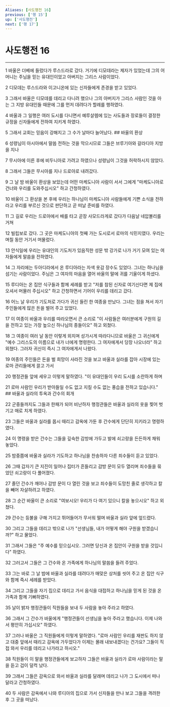 ```yaml
---
Aliases: [사도행전 16]
previous: ['행 15']
up: ['사도행전']
next: ['행 17']
---
```

# 사도행전 16

***


1 바울은 더베에 들렀다가 루스드라로 갔다. 거기에 디모데라는 제자가 있었는데 그의 어머니는 주님을 믿는 유대인이었고 아버지는 그리스 사람이었다. 

2 디모데는 루스드라와 이고니온에 있는 신자들에게 존경을 받고 있었다. 

3 그래서 바울은 디모데를 데리고 다니려 했으나 그의 아버지가 그리스 사람인 것을 아는 그 지방 유대인들 때문에 그를 먼저 데려다가 할례를 행하였다. 

4 바울과 그 일행은 여러 도시를 다니면서 예루살렘에 있는 사도들과 장로들이 결정한 규정을 신자들에게 전하여 지키게 하였다. 

5 그래서 교회는 믿음이 강해지고 그 수가 날마다 늘어났다. ## 바울의 환상 

6 성령님이 아시아에서 말씀 전하는 것을 막으시므로 그들은 브루기아와 갈라디아 지방을 지나 

7 무시아에 이른 후에 비두니아로 가려고 하였으나 성령님이 그것을 허락하시지 않았다. 

8 그래서 그들은 무시아를 지나 드로아로 내려갔다. 

9 그 날 밤 바울이 환상을 보았는데 어떤 마케도니아 사람이 서서 그에게 "마케도니아로 건너와 우리를 도와주십시오" 하고 간청하였다. 

10 바울이 그 환상을 본 후에 우리는 하나님이 마케도니아 사람들에게 기쁜 소식을 전하라고 우리를 부르신 것으로 판단하고 곧 떠날 준비를 하였다. 

11 그 길로 우리는 드로아에서 배를 타고 곧장 사모드라게로 갔다가 다음날 네압볼리를 거쳐 

12 빌립보로 갔다. 그 곳은 마케도니아의 첫째 가는 도시로서 로마의 식민지였다. 우리는 며칠 동안 거기서 머물렀다. 

13 안식일에 우리는 유대인의 기도처가 있음직한 성문 밖 강가로 나가 거기 모여 있는 여자들에게 말씀을 전하였다. 

14 그 자리에는 두아디라에서 온 루디아라는 자색 옷감 장수도 있었다. 그녀는 하나님을 섬기는 사람이었다. 주님은 그 여자의 마음을 열어 바울의 말에 귀를 기울이게 하셨다. 

15 루디아는 온 집안 식구들과 함께 세례를 받고 "저를 참된 신자로 여기신다면 제 집에 오셔서 머물러 주십시오" 하고 간청하면서 기어이 우리를 데리고 갔다. 

16 어느 날 우리가 기도처로 가다가 귀신 들린 한 여종을 만났다. 그녀는 점을 쳐서 자기 주인들에게 많은 돈을 벌어 주고 있었다. 

17 이 여종이 바울과 우리를 따라오면서 큰 소리로 "이 사람들은 여러분에게 구원의 길을 전하고 있는 가장 높으신 하나님의 종들이오" 하고 외쳤다. 

18 그 여종이 여러 날 동안 이렇게 외치며 성가시게 따라다니므로 바울은 그 귀신에게 "예수 그리스도의 이름으로 내가 너에게 명령한다. 그 여자에게서 당장 나오너라" 하고 외쳤다. 그러자 귀신이 즉시 그 여자에게서 나왔다. 

19 여종의 주인들은 돈을 벌 희망이 사라진 것을 보고 바울과 실라를 잡아 시장에 있는 로마 관리들에게 끌고 가서 

20 행정관들 앞에 세우고 이렇게 말하였다. "이 유대인들이 우리 도시를 소란하게 하며 

21 로마 사람인 우리가 받아들일 수도 없고 지킬 수도 없는 풍습을 전하고 있습니다." ## 바울과 실라의 투옥과 간수의 회개 

22 군중들까지도 그들과 한패가 되어 비난하자 행정관들은 바울과 실라의 옷을 찢어 벗기고 매로 치게 하였다. 

23 그들은 바울과 실라를 몹시 때리고 감옥에 가둔 후 간수에게 단단히 지키라고 명령하였다. 

24 이 명령을 받은 간수는 그들을 깊숙한 감방에 가두고 발에 쇠고랑을 든든하게 채워 놓았다. 

25 밤중쯤에 바울과 실라가 기도하고 하나님을 찬송하자 다른 죄수들이 듣고 있었다. 

26 그때 갑자기 큰 지진이 일어나 집터가 흔들리고 감방 문이 모두 열리며 죄수들을 묶었던 쇠고랑이 다 풀어졌다. 

27 졸던 간수가 깨어나 감방 문이 다 열린 것을 보고 죄수들이 도망친 줄로 생각하고 칼을 빼어 자살하려고 하였다. 

28 그 순간 바울이 큰 소리로 "여보시오! 우리가 다 여기 있으니 칼을 놓으시오" 하고 외쳤다. 

29 간수는 등불을 구해 가지고 뛰어들어가 무서워 떨며 바울과 실라 앞에 엎드렸다. 

30 그리고 그들을 데리고 밖으로 나가 "선생님들, 내가 어떻게 해야 구원을 받겠습니까?" 하고 물었다. 

31 그래서 그들은 "주 예수를 믿으십시오. 그러면 당신과 온 집안이 구원을 받을 것입니다" 하였다. 

32 그러고서 그들은 그 간수와 온 가족에게 하나님의 말씀을 들려 주었다. 

33 그는 바로 그 날 밤에 바울과 실라를 데려다가 매맞은 상처를 씻어 주고 온 집안 식구와 함께 즉시 세례를 받았다. 

34 그리고 그들을 자기 집으로 데리고 가서 음식을 대접하고 하나님을 믿게 된 것을 온 가족과 함께 기뻐하였다. 

35 날이 밝자 행정관들이 직원들을 보내 두 사람을 놓아 주라고 하였다. 

36 그래서 그 간수가 바울에게 "행정관들이 선생님을 놓아 주라고 했습니다. 이제 나와서 평안히 가십시오" 하였다. 

37 그러나 바울은 그 직원들에게 이렇게 말하였다. "로마 사람인 우리를 재판도 하지 않고 대중 앞에서 때리고 감옥에 가두었다가 이제는 몰래 내보내겠다는 건가요? 그들이 직접 와서 우리를 데리고 나가라고 하시오." 

38 직원들이 이 말을 행정관들에게 보고하자 그들은 바울과 실라가 로마 사람이라는 말을 듣고 겁이 덜컥 났다. 

39 그래서 그들은 감옥으로 와서 바울과 실라를 달래며 데리고 나가 그 도시에서 떠나 달라고 간청하였다. 

40 두 사람은 감옥에서 나와 루디아의 집으로 가서 신자들을 만나 보고 그들을 격려한 후 그 곳을 떠났다.
